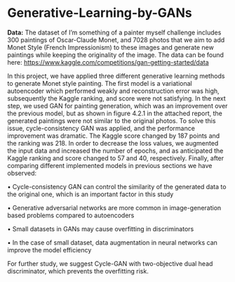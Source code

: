 # Generative-Learning-by-GANs

**Data:** The dataset of I’m something of a painter myself challenge includes 300 paintings
of Oscar-Claude Monet, and 7028 photos that
we aim to add Monet Style (French Impressionism) to these images and generate
new paintings while keeping the originality of the image. The data can be found here: https://www.kaggle.com/competitions/gan-getting-started/data


In this project, we have applied three different generative learning methods to
generate Monet style painting. The first model is a variational autoencoder which
performed weakly and reconstruction error was high, subsequently the Kaggle
ranking, and score were not satisfying. In the next step, we used GAN for painting
generation, which was an improvement over the previous model, but as shown in
figure 4.2.1 in the attached report, the generated paintings were not similar to the original photos. To
solve this issue, cycle-consistency GAN was applied, and the performance
improvement was dramatic. The Kaggle score changed by 187 points and the
ranking was 218. In order to decrease the loss values, we augmented the input data
and increased the number of epochs, and as anticipated the Kaggle ranking and
score changed to 57 and 40, respectively.
Finally, after comparing different implemented models in previous sections we
have observed:

• Cycle-consistency GAN can control the similarity of the generated data to the
original one, which is an important factor in this study

• Generative adversarial networks are more common in image-generation
based problems compared to autoencoders

• Small datasets in GANs may cause overfitting in discriminators

• In the case of small dataset, data augmentation in neural networks can
improve the model efficiency

For further study, we suggest Cycle-GAN with two-objective dual head
discriminator, which prevents the overfitting risk.
